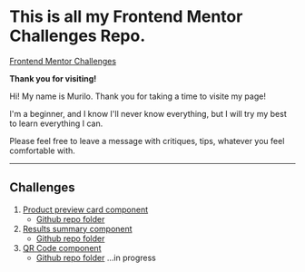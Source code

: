 # This is all my Frontend Mentor Challenges Repo.
[Frontend Mentor Challenges](https://www.frontendmentor.io/challenges?sort=difficulty|asc)

**Thank you for visiting!**

<p>Hi! My name is Murilo. Thank you for taking a time to visite my page!</p>

<p>I'm a beginner, and I know I'll never know everything, but I will try my best to learn everything I can.</p>

<p>Please feel free to leave a message with critiques, tips, whatever you feel comfortable with.</p>

---
## Challenges

1. [Product preview card component](https://murilomcabral.github.io/frontendmentor/001-product-preview-card-component-main/)
   - [Github repo folder](https://github.com/murilomcabral/frontendmentor/tree/main/001-product-preview-card-component-main)
2. [Results summary component](https://murilomcabral.github.io/frontendmentor/002-results-summary-component-main/)
   - [Github repo folder](https://github.com/murilomcabral/frontendmentor/tree/main/002-results-summary-component-main)
3. [QR Code component](https://murilomcabral.github.io/frontendmentor/003-qr-code-component-main/)
   - [Github repo folder](https://github.com/murilomcabral/frontendmentor/tree/main/002-results-summary-component-main)
...in progress